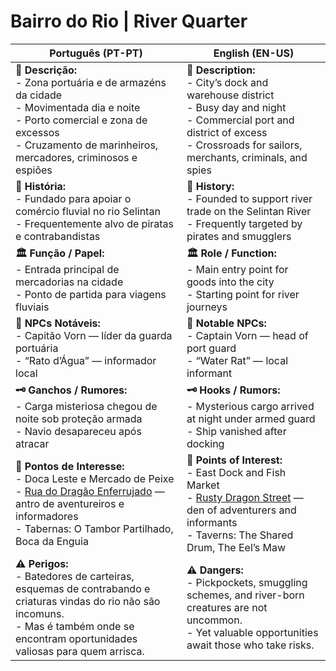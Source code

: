 # Bairro do Rio | River Quarter

| **Português (PT-PT)**                                                                                                                                                                                                      | **English (EN-US)**                                                                                                                                                                                    |
| -------------------------------------------------------------------------------------------------------------------------------------------------------------------------------------------------------------------------- | ------------------------------------------------------------------------------------------------------------------------------------------------------------------------------------------------------ |
| **📝 Descrição:**<br> - Zona portuária e de armazéns da cidade<br> - Movimentada dia e noite<br> - Porto comercial e zona de excessos<br> - Cruzamento de marinheiros, mercadores, criminosos e espiões                    | **📝 Description:**<br> - City’s dock and warehouse district<br> - Busy day and night<br> - Commercial port and district of excess<br> - Crossroads for sailors, merchants, criminals, and spies       |
| **📜 História:**<br> - Fundado para apoiar o comércio fluvial no rio Selintan<br> - Frequentemente alvo de piratas e contrabandistas                                                                                       | **📜 History:**<br> - Founded to support river trade on the Selintan River<br> - Frequently targeted by pirates and smugglers                                                                          |
| **🏛 Função / Papel:**<br> - Entrada principal de mercadorias na cidade<br> - Ponto de partida para viagens fluviais                                                                                                       | **🏛 Role / Function:**<br> - Main entry point for goods into the city<br> - Starting point for river journeys                                                                                         |
| **👤 NPCs Notáveis:**<br> - Capitão Vorn — líder da guarda portuária<br> - “Rato d’Água” — informador local                                                                                                                | **👤 Notable NPCs:**<br> - Captain Vorn — head of port guard<br> - “Water Rat” — local informant                                                                                                       |
| **🗝 Ganchos / Rumores:**<br> - Carga misteriosa chegou de noite sob proteção armada<br> - Navio desapareceu após atracar                                                                                                  | **🗝 Hooks / Rumors:**<br> - Mysterious cargo arrived at night under armed guard<br> - Ship vanished after docking                                                                                     |
| **📌 Pontos de Interesse:**<br> - Doca Leste e Mercado de Peixe<br> - [Rua do Dragão Enferrujado](rua_do_dragao_enferrujado.md) — antro de aventureiros e informadores<br> - Tabernas: O Tambor Partilhado, Boca da Enguia | **📌 Points of Interest:**<br> - East Dock and Fish Market<br> - [Rusty Dragon Street](rua_do_dragao_enferrujado.md) — den of adventurers and informants<br> - Taverns: The Shared Drum, The Eel’s Maw |
| **⚠️ Perigos:**<br> - Batedores de carteiras, esquemas de contrabando e criaturas vindas do rio não são incomuns.<br> - Mas é também onde se encontram oportunidades valiosas para quem arrisca.                           | **⚠️ Dangers:**<br> - Pickpockets, smuggling schemes, and river-born creatures are not uncommon.<br> - Yet valuable opportunities await those who take risks.                                          |
















